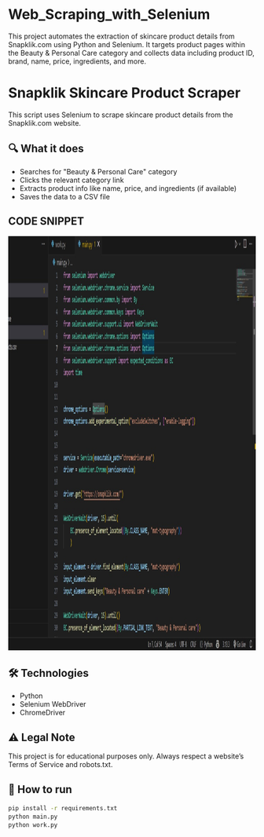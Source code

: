 # Web_Scraping_with_Selenium
This project automates the extraction of skincare product details from Snapklik.com using Python and Selenium. It targets product pages within the Beauty &amp; Personal Care category and collects data including product ID, brand, name, price, ingredients, and more.

# Snapklik Skincare Product Scraper

This script uses Selenium to scrape skincare product details from the Snapklik.com website.

## 🔍 What it does

- Searches for "Beauty & Personal Care" category
- Clicks the relevant category link
- Extracts product info like name, price, and ingredients (if available)
- Saves the data to a CSV file

## CODE SNIPPET
<img width="1895" height="844" alt="CODE SNIPPET" src="https://github.com/Rachy143/Web_Scraping_with_Selenium/blob/main/Screenshot%20.jpg" />

## 🛠 Technologies

- Python
- Selenium WebDriver
- ChromeDriver

## ⚠️ Legal Note

This project is for educational purposes only. Always respect a website’s Terms of Service and robots.txt.

## 🚀 How to run

```bash
pip install -r requirements.txt
python main.py
python work.py
